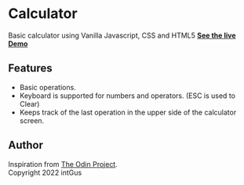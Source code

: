 # Calculator

Basic calculator using Vanilla Javascript, CSS and HTML5 [__See the live Demo__](https://intgus.github.io/calculator/)

## Features

* Basic operations.
* Keyboard is supported for numbers and operators. (ESC is used to Clear)
* Keeps track of the last operation in the upper side of the calculator screen.

## Author

Inspiration from [The Odin Project](https://www.theodinproject.com/home).<br/>
Copyright 2022 intGus
